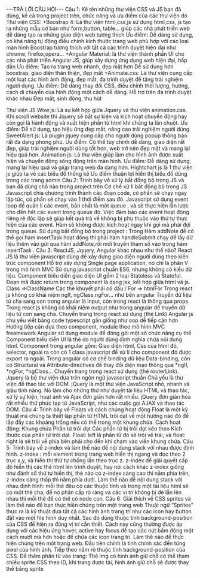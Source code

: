 ---TRẢ LỜI CÂU HỎI---
Câu 1: Kể tên những thư viện CSS và JS bạn đã dùng, kể cả trong project trên, chức năng và ưu điểm của các thư viện đó
Thư viện CSS:
+Boostrap 4: Là thư viện html,css,js sử dụng html,css, js tạo ra những mẫu cơ bản như form,button, table… giúp các nhà phát triển web dễ dàng tạo ra những giao diện web tương thích
Ưu điểm: Dễ dàng sử dụng, có khả năng tự động điều chính kích thước trang web phù hợp với các loại màn hình
Boostrap tương thích với tất cả các trình duyệt hiện đại như chrome, firefox,opera…
+Angular Material: là thư viện thành phần UI cho các nhà phát triền Angular JS, giúp xây dựng ứng dụng web hiện đại, hấp dẫn
Ưu điểm: Tạo ra trang web nhanh, đẹp mặt hơn
Dễ sử dụng hơn boostrap, giao diện thân thiện, đẹp mắt
+Animate.css: Là thư viện cung cấp một loạt các hình ảnh động, đẹp mắt, đa trình duyệt để tăng trải nghiệm người dụng.
Ưu điểm: Dễ dàng thay đổi CSS, điều chỉnh thời lượng, hướng, cách di chuyển của hình động một cách dễ dàng.
Hỗ trợ trên đa trình duyệt khác nhau
Đẹp mắt, sinh động, thu hút

Thư viện JS
Wow.js: Là sự kết hợp giữa Jquery và thư viện animation.css. Khi scroll website thì Jquery sẽ bắt sự kiện và kích hoạt chuyển động hay còn gọi là hành động và xuất hiện phần tử html  khi chúng ta lăn chuột.
Ưu điểm: Dễ sử dụng, tạo hiệu ứng đẹp mắt, nâng cao trải nghiệm người dùng
SweetAlert js: Là plugin jquey cung cấp cho người dùng popup thông báo rất đa dạng phong phú.
Ưu điểm: Có thể tùy chỉnh dễ dàng, giao diện rất đẹp, giúp trải nghiệm người dùng tốt hơn, web trở nên đẹp mặt và mang lại hiệu quả hơn.
Animation js: Là thư viện giúp làm cho hình ảnh được xuất hiện và chuyển động sống động trên màn hình.
Ưu điểm: Dễ dàng sử dụng, mang lại hiệu quả và giúp trang web đa dạng hơn.
Hightchart js là 1 thư viện js giúp ta vẽ các biểu đồ thống kê
Ưu điểm thuận lợi hiển thị biểu đồ dùng trong các trang admin
Câu 2: Trình bày về xử lý bất đồng bộ trong JS và bạn đã dùng chỗ nào trong project trên
Cơ chế xử lí bất đồng bộ trong JS
Javascript chia chương trình thành các đoạn code, có phần sẽ chạy ngay lập tức, có phần sẽ chạy vào 1 thời điểm sau đó.
Javascript sử dụng event loop để quản lí các event, bản chất là một queue , và sẽ thực hiện lần lược cho đến hết các event trong queue đó.
Việc đảm bảo các event hoạt động riêng rẽ độc lập sẽ giúp kết quả trả về không bị phụ thuộc vào thứ tự thực hiện của các event.
Hàm sẽ không được kích hoạt ngay khi gọi mà phải đợi trong queue.
Sử dụng bất đồng bộ trong project :
Trong Hàm addNote để có thể gọi hàm insertTask hoạt động thì phải hàm handleSubmit chạy để lấy dữ liệu thêm vào gửi qua hàm addNote,rồi mới truyền tham số vào trong hàm insertTask .
Câu 3: ReactJS, Jquery, Angular khác nhau như thế nào?
React JS là thư viện javascript dùng đề xây dựng giao diện người dùng theo kiến trúc component
Hỗ trợ xây dựng Single page application, nó chỉ là phần V trong mô hình MVC
Sử dụng javascript chuẩn ES6, nhưng không có kiểu dữ liệu.
Component biểu diễn giao diện UI gồm 2 loại Stateless và Stateful.
Đoạn mã được return trong component là dạng jsx, kết hợp giữa html và js.
Class =>ClassName
Các thẻ khuyết phải có dấu /
For => htmlFor
Trong react js không có khái niệm ngIf, ngClass,ngFor… như bên angular
Truyển dữ liệu từ cha sang con trong angular là input, còn trong react là thông qua props
Trong react js không có khái niệm output như trong angular để truyền dữ liệu từ con sang cha.
Chuyển trang trong react sử dụng (thẻ Link)
Angular js chủ yếu viết bằng code typescript gần giống như oop dễ tiếp cận hơn
Hướng tiếp cận dựa theo component, module theo mô hình MVC freamework
Angular sử dụng module để đóng gói một số chức năng cụ thể
Component biểu diễn UI là thẻ do người dùng định nghĩa chứa nội dung html.
Component trong angular gồm: Giao diện html, Css của html đó, selector, ngoài ra còn có 1 class javascript để xử lí cho component đó được export ra ngoài.
Trong angular có cơ chế binding dữ liệu Data-binding, còn có Structural và Attribute-directives đề thay đổi diện mạo thông qua *ngIf, *ngFor, *ngClass…
Chuyển trang trong react sử dụng (thẻ routerLink).
Jquery là bộ thư viện dựa trên ngôn ngữ javascript thuần
Chủ yếu là thư viện để thao tác với DOM.
jQuery là một thư viện JavaScript nhỏ, nhanh và giàu tính năng. Nó làm cho những thứ như duyệt tài liệu HTML và thao tác, xử lý sự kiện, hoạt ảnh và Ajax đơn giản hơn rất nhiều. jQuery đơn giản hóa rất nhiều thứ phức tạp từ JavaScript, như các cuộc gọi AJAX và thao tác DOM.
Câu 4: Trình bày về Floats và cách chúng hoạt động
Float là một kỹ thuật mà chúng ta thiết lập phần tử HTML trôi dạt về một hướng nào đó để lấp đầy các khoảng trống nếu có thể trong một khung chứa.
Cách hoạt động:
Khung chứa
Phần tử trôi dạt
Các phần tử bị trôi dạt kéo theo
Kích thước của phần tử trôi dạt.
Float: left là phần tử đó sẽ trôi về trái, và float: right là sẽ trôi về phía bên phải cho đến khi chạm vào viền khung chứa.
Câu 5: Trình bày về z-index và làm thế nào để nội dung stack với nhau được định hình.
z-index : mỗi element trong trang web hiển thị ngang và dọc theo 2 trục x,y, và hiển thị thứ tự chồng lấn theo trục z.
z-index để giải quyết cấp độ hiển thị các thẻ html lên trình duyệt, hay nói cách khác z-index giống như đánh số thứ tự hiển thị, thẻ nào có z-index càng cao thì nằm phía trên, z-index càng thấp thì nằm phía dưới.
Làm thế nào để nội dung stack với nhau định hình: mỗi thẻ đều có các thuộc tính và trong một tài liệu html sẽ có một thẻ cha, để nó phân cấp rõ ràng và các vị trí không bị đè lẫn lên nhau thì mỗi thẻ để có thể có node con.
Câu 6: Giải thích về CSS sprites và làm thế nào để bạn thực hiện chúng trên một trang web
Thuật ngữ “Sprites” thực ra là kỹ thuật đưa tất cả các hình ảnh trang trí như các icon hay button đặt vào một file hình duy nhất. Sau đó dùng thuộc tính background-position của CSS để hiện ra đúng vị trí cần thiết. Cách này cũng thường được áp dụng với các hiệu ứng hover, active hay focus để tạo các nút bấm động một cách mượt mà hơn hoặc để chứa các icon trang trí.
Làm thế nào để thực hiện chúng trên một trang web.
Đầu tiên chính là tính chính xác đến từng pixel của hình ảnh.
Tiếp theo nắm rõ thuộc tính background-position của CSS.
Để thêm phần tử vào trang: Thẻ img có hình ảnh giữ chỗ có thể tham chiếu sprite CSS theo ID, khi trang được tải, hình ảnh giữ chỗ sẽ được thay thề bằng sprite
 
